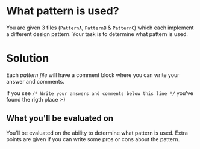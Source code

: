 # What pattern is used?

You are given 3 files (`PatternA`, `PatternB` & `PatternC`) which each implement a different design pattern.
Your task is to determine what pattern is used.

# Solution

Each _pattern file_ will have a comment block where you can write your answer and comments.

If you see `/* Write your answers and comments below this line */` you've found the rigth place :-)

## What you'll be evaluated on

You'll be evaluated on the ability to determine what pattern is used.
Extra points are given if you can write some pros or cons about the pattern.
